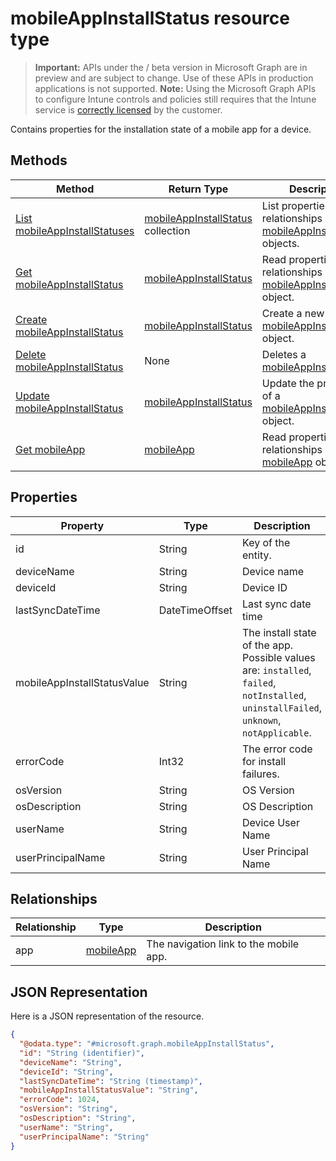 ﻿# mobileAppInstallStatus resource type

> **Important:** APIs under the / beta version in Microsoft Graph are in preview and are subject to change. Use of these APIs in production applications is not supported.
> **Note:** Using the Microsoft Graph APIs to configure Intune controls and policies still requires that the Intune service is [correctly licensed](https://go.microsoft.com/fwlink/?linkid=839381) by the customer.

Contains properties for the installation state of a mobile app for a device.
## Methods
|Method|Return Type|Description|
|---|---|---|
|[List mobileAppInstallStatuses](../api/intune_apps_mobileappinstallstatus_list.md)|[mobileAppInstallStatus](../resources/intune_apps_mobileappinstallstatus.md) collection|List properties and relationships of the [mobileAppInstallStatus](../resources/intune_apps_mobileappinstallstatus.md) objects.|
|[Get mobileAppInstallStatus](../api/intune_apps_mobileappinstallstatus_get.md)|[mobileAppInstallStatus](../resources/intune_apps_mobileappinstallstatus.md)|Read properties and relationships of the [mobileAppInstallStatus](../resources/intune_apps_mobileappinstallstatus.md) object.|
|[Create mobileAppInstallStatus](../api/intune_apps_mobileappinstallstatus_create.md)|[mobileAppInstallStatus](../resources/intune_apps_mobileappinstallstatus.md)|Create a new [mobileAppInstallStatus](../resources/intune_apps_mobileappinstallstatus.md) object.|
|[Delete mobileAppInstallStatus](../api/intune_apps_mobileappinstallstatus_delete.md)|None|Deletes a [mobileAppInstallStatus](../resources/intune_apps_mobileappinstallstatus.md).|
|[Update mobileAppInstallStatus](../api/intune_apps_mobileappinstallstatus_update.md)|[mobileAppInstallStatus](../resources/intune_apps_mobileappinstallstatus.md)|Update the properties of a [mobileAppInstallStatus](../resources/intune_apps_mobileappinstallstatus.md) object.|
|[Get mobileApp](../api/intune_apps_mobileapp_get.md)|[mobileApp](../resources/intune_apps_mobileapp.md)|Read properties and relationships of the [mobileApp](../resources/intune_apps_mobileapp.md) object.|

## Properties
|Property|Type|Description|
|---|---|---|
|id|String|Key of the entity.|
|deviceName|String|Device name|
|deviceId|String|Device ID|
|lastSyncDateTime|DateTimeOffset|Last sync date time|
|mobileAppInstallStatusValue|String|The install state of the app. Possible values are: `installed`, `failed`, `notInstalled`, `uninstallFailed`, `unknown`, `notApplicable`.|
|errorCode|Int32|The error code for install failures.|
|osVersion|String|OS Version|
|osDescription|String|OS Description|
|userName|String|Device User Name|
|userPrincipalName|String|User Principal Name|

## Relationships
|Relationship|Type|Description|
|---|---|---|
|app|[mobileApp](../resources/intune_apps_mobileapp.md)|The navigation link to the mobile app.|

## JSON Representation
Here is a JSON representation of the resource.
<!-- {
  "blockType": "resource",
  "keyProperty": "id",
  "@odata.type": "microsoft.graph.mobileAppInstallStatus"
}
-->
```json
{
  "@odata.type": "#microsoft.graph.mobileAppInstallStatus",
  "id": "String (identifier)",
  "deviceName": "String",
  "deviceId": "String",
  "lastSyncDateTime": "String (timestamp)",
  "mobileAppInstallStatusValue": "String",
  "errorCode": 1024,
  "osVersion": "String",
  "osDescription": "String",
  "userName": "String",
  "userPrincipalName": "String"
}
```



